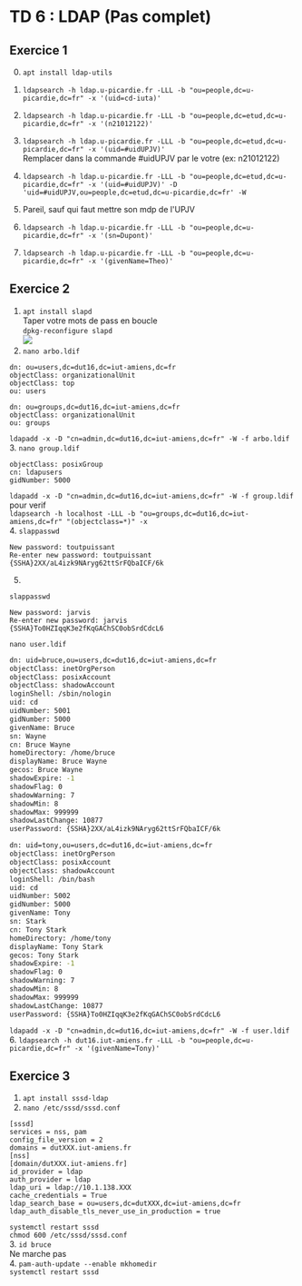 # TD 6 : LDAP (Pas complet)  
	
## Exercice 1  
	
0. `apt install ldap-utils`  
1. `ldapsearch -h ldap.u-picardie.fr -LLL -b "ou=people,dc=u-picardie,dc=fr" -x '(uid=cd-iuta)'`  
2. `ldapsearch -h ldap.u-picardie.fr -LLL -b "ou=people,dc=etud,dc=u-picardie,dc=fr" -x '(n21012122)'`  

3. `ldapsearch -h ldap.u-picardie.fr -LLL -b "ou=people,dc=etud,dc=u-picardie,dc=fr" -x '(uid=#uidUPJV)'`  
Remplacer dans la commande #uidUPJV par le votre (ex: n21012122)	
4. `ldapsearch -h ldap.u-picardie.fr -LLL -b "ou=people,dc=etud,dc=u-picardie,dc=fr" -x '(uid=#uidUPJV)' -D 'uid=#uidUPJV,ou=people,dc=etud,dc=u-picardie,dc=fr' -W`  
5. Pareil, sauf qui faut mettre son mdp de l'UPJV  
6. `ldapsearch -h ldap.u-picardie.fr -LLL -b "ou=people,dc=u-picardie,dc=fr" -x '(sn=Dupont)'`	
7. `ldapsearch -h ldap.u-picardie.fr -LLL -b "ou=people,dc=u-picardie,dc=fr" -x '(givenName=Theo)'`	
	
## Exercice 2	
1. `apt install slapd`  
Taper votre mots de pass en boucle	
`dpkg-reconfigure slapd`  
![](https://cdn.discordapp.com/attachments/951109270978576424/951126595349930044/unknown.png)  
2. `nano arbo.ldif`
```
dn: ou=users,dc=dut16,dc=iut-amiens,dc=fr
objectClass: organizationalUnit
objectClass: top
ou: users

dn: ou=groups,dc=dut16,dc=iut-amiens,dc=fr
objectClass: organizationalUnit
ou: groups
```
`ldapadd -x -D "cn=admin,dc=dut16,dc=iut-amiens,dc=fr" -W -f arbo.ldif`  
3. `nano group.ldif`  
```dn: cn=ldapusers,ou=groups,dc=dut16,dc=iut-amiens,dc=fr
objectClass: posixGroup
cn: ldapusers
gidNumber: 5000
```
`ldapadd -x -D "cn=admin,dc=dut16,dc=iut-amiens,dc=fr" -W -f group.ldif`  
pour verif  
`ldapsearch -h localhost -LLL -b "ou=groups,dc=dut16,dc=iut-amiens,dc=fr" "(objectclass=*)" -x`  
4. `slappasswd`
```
New password: toutpuissant
Re-enter new password: toutpuissant
{SSHA}2XX/aL4izk9NAryg62ttSrFQbaICF/6k
```
5.
`slappasswd`
```
New password: jarvis
Re-enter new password: jarvis
{SSHA}To0HZIqqK3e2fKqGAChSC0obSrdCdcL6
```
`nano user.ldif`  
```bash
dn: uid=bruce,ou=users,dc=dut16,dc=iut-amiens,dc=fr
objectClass: inetOrgPerson
objectClass: posixAccount
objectClass: shadowAccount
loginShell: /sbin/nologin
uid: cd
uidNumber: 5001
gidNumber: 5000
givenName: Bruce
sn: Wayne
cn: Bruce Wayne
homeDirectory: /home/bruce
displayName: Bruce Wayne
gecos: Bruce Wayne
shadowExpire: -1
shadowFlag: 0
shadowWarning: 7
shadowMin: 8
shadowMax: 999999
shadowLastChange: 10877
userPassword: {SSHA}2XX/aL4izk9NAryg62ttSrFQbaICF/6k

dn: uid=tony,ou=users,dc=dut16,dc=iut-amiens,dc=fr
objectClass: inetOrgPerson
objectClass: posixAccount
objectClass: shadowAccount
loginShell: /bin/bash
uid: cd
uidNumber: 5002
gidNumber: 5000
givenName: Tony
sn: Stark
cn: Tony Stark
homeDirectory: /home/tony
displayName: Tony Stark
gecos: Tony Stark
shadowExpire: -1
shadowFlag: 0
shadowWarning: 7
shadowMin: 8
shadowMax: 999999
shadowLastChange: 10877
userPassword: {SSHA}To0HZIqqK3e2fKqGAChSC0obSrdCdcL6
```
`ldapadd -x -D "cn=admin,dc=dut16,dc=iut-amiens,dc=fr" -W -f user.ldif`  
6. `ldapsearch -h dut16.iut-amiens.fr -LLL -b "ou=people,dc=u-picardie,dc=fr" -x '(givenName=Tony)'`  

## Exercice 3  
1. `apt install sssd-ldap`  
2. `nano /etc/sssd/sssd.conf`  
```
[sssd]
services = nss, pam
config_file_version = 2
domains = dutXXX.iut-amiens.fr
[nss]
[domain/dutXXX.iut-amiens.fr]
id_provider = ldap
auth_provider = ldap
ldap_uri = ldap://10.1.138.XXX
cache_credentials = True
ldap_search_base = ou=users,dc=dutXXX,dc=iut-amiens,dc=fr
ldap_auth_disable_tls_never_use_in_production = true
```  
`systemctl restart sssd`  
`chmod 600 /etc/sssd/sssd.conf`  
3. `id bruce`  
Ne marche pas  
4. `pam-auth-update --enable mkhomedir`  
`systemctl restart sssd`  
